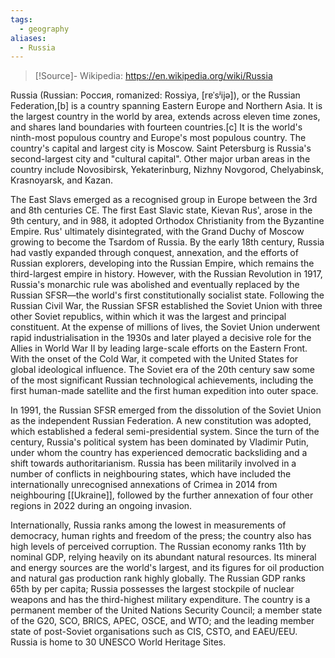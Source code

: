 ```yaml
---
tags:
  - geography
aliases:
  - Russia
---
```

> [!Source]-
> Wikipedia: https://en.wikipedia.org/wiki/Russia

Russia (Russian: Россия, romanized: Rossiya, [rɐˈsʲijə]), or the Russian Federation,[b] is a country spanning Eastern Europe and Northern Asia. It is the largest country in the world by area, extends across eleven time zones, and shares land boundaries with fourteen countries.[c] It is the world's ninth-most populous country and Europe's most populous country. The country's capital and largest city is Moscow. Saint Petersburg is Russia's second-largest city and "cultural capital". Other major urban areas in the country include Novosibirsk, Yekaterinburg, Nizhny Novgorod, Chelyabinsk, Krasnoyarsk, and Kazan.

The East Slavs emerged as a recognised group in Europe between the 3rd and 8th centuries CE. The first East Slavic state, Kievan Rus', arose in the 9th century, and in 988, it adopted Orthodox Christianity from the Byzantine Empire. Rus' ultimately disintegrated, with the Grand Duchy of Moscow growing to become the Tsardom of Russia. By the early 18th century, Russia had vastly expanded through conquest, annexation, and the efforts of Russian explorers, developing into the Russian Empire, which remains the third-largest empire in history. However, with the Russian Revolution in 1917, Russia's monarchic rule was abolished and eventually replaced by the Russian SFSR—the world's first constitutionally socialist state. Following the Russian Civil War, the Russian SFSR established the Soviet Union with three other Soviet republics, within which it was the largest and principal constituent. At the expense of millions of lives, the Soviet Union underwent rapid industrialisation in the 1930s and later played a decisive role for the Allies in World War II by leading large-scale efforts on the Eastern Front. With the onset of the Cold War, it competed with the United States for global ideological influence. The Soviet era of the 20th century saw some of the most significant Russian technological achievements, including the first human-made satellite and the first human expedition into outer space.

In 1991, the Russian SFSR emerged from the dissolution of the Soviet Union as the independent Russian Federation. A new constitution was adopted, which established a federal semi-presidential system. Since the turn of the century, Russia's political system has been dominated by Vladimir Putin, under whom the country has experienced democratic backsliding and a shift towards authoritarianism. Russia has been militarily involved in a number of conflicts in neighbouring states, which have included the internationally unrecognised annexations of Crimea in 2014 from neighbouring [[Ukraine]], followed by the further annexation of four other regions in 2022 during an ongoing invasion.

Internationally, Russia ranks among the lowest in measurements of democracy, human rights and freedom of the press; the country also has high levels of perceived corruption. The Russian economy ranks 11th by nominal GDP, relying heavily on its abundant natural resources. Its mineral and energy sources are the world's largest, and its figures for oil production and natural gas production rank highly globally. The Russian GDP ranks 65th by per capita; Russia possesses the largest stockpile of nuclear weapons and has the third-highest military expenditure. The country is a permanent member of the United Nations Security Council; a member state of the G20, SCO, BRICS, APEC, OSCE, and WTO; and the leading member state of post-Soviet organisations such as CIS, CSTO, and EAEU/EEU. Russia is home to 30 UNESCO World Heritage Sites. 